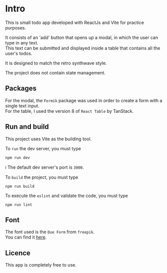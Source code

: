 # Intro

This is small todo app developed with ReactJs and Vite for practice purposes.

It consists of an 'add' button that opens up a modal, in which the user can type in any text.  
This text can be submitted and displayed inside a table that contains all the user's todos.

It is designed to match the retro synthwave style.

The project does not contain state management.

## Packages

For the modal, the `Formik` package was used in order to create a form with a single text input.  
For the table, I used the version 8 of `React Table` by TanStack.

## Run and build

This project uses Vite as the building tool.

To `run` the dev server, you must type

```
npm run dev
```

:information_source: The default dev server's port is `3000`.

To `build` the project, you must type

```
npm run build
```

To execute the `eslint` and validate the code, you must type

```
npm run lint
```

## Font

The font used is the `Due Form` from `freepik`.  
You can find it [here](https://www.freepik.com/font/due-form).

## Licence

This app is completely free to use.